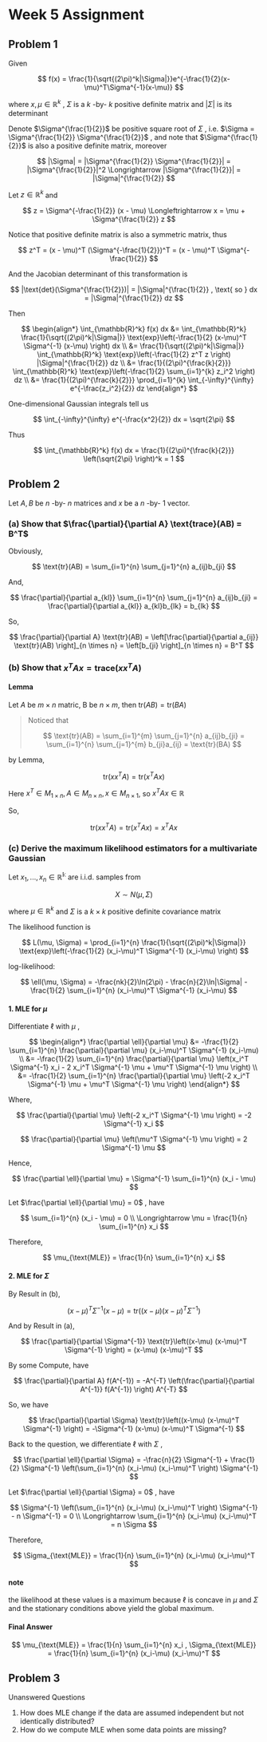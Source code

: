 # Week 5 Assignment


## Problem 1

Given

$$
f(x) = \frac{1}{\sqrt{(2\pi)^k|\Sigma|}}e^{-\frac{1}{2}(x-\mu)^T\Sigma^{-1}(x-\mu)}
$$

where $x,\mu \in \mathbb{R}^k$ , $\Sigma$ is a $k$ -by- $k$ positive definite matrix and $|\Sigma|$ is its determinant

Denote $\Sigma^{\frac{1}{2}}$ be positive square root of $\Sigma$ , i.e. $\Sigma = \Sigma^{\frac{1}{2}} \Sigma^{\frac{1}{2}}$ , and note that $\Sigma^{\frac{1}{2}}$ is also a positive definite matrix, moreover

$$
|\Sigma| = |\Sigma^{\frac{1}{2}} \Sigma^{\frac{1}{2}}| = |\Sigma^{\frac{1}{2}}|^2 \Longrightarrow |\Sigma^{\frac{1}{2}}| = |\Sigma|^{\frac{1}{2}}
$$

Let $z \in \mathbb{R}^k$ and

$$
z = \Sigma^{-\frac{1}{2}} (x - \mu) \Longleftrightarrow
x = \mu + \Sigma^{\frac{1}{2}} z
$$

Notice that positive definite matrix is ​​also a symmetric matrix, thus

$$
z^T = (x - \mu)^T (\Sigma^{-\frac{1}{2}})^T = (x - \mu)^T \Sigma^{-\frac{1}{2}}
$$

And the Jacobian determinant of this transformation is

$$
|\text{det}(\Sigma^{\frac{1}{2}})| = |\Sigma|^{\frac{1}{2}} , \text{ so } dx = |\Sigma|^{\frac{1}{2}} dz
$$

Then

$$
\begin{align*}
\int_{\mathbb{R}^k} f(x) dx
&= \int_{\mathbb{R}^k} \frac{1}{\sqrt{(2\pi)^k|\Sigma|}} \text{exp}\left(-\frac{1}{2} (x-\mu)^T \Sigma^{-1} (x-\mu) \right) dx \\
&= \frac{1}{\sqrt{(2\pi)^k|\Sigma|}} \int_{\mathbb{R}^k} \text{exp}\left(-\frac{1}{2} z^T z \right) |\Sigma|^{\frac{1}{2}} dz \\
&= \frac{1}{(2\pi)^{\frac{k}{2}}} \int_{\mathbb{R}^k} \text{exp}\left(-\frac{1}{2} \sum_{i=1}^{k} z_i^2 \right) dz \\
&= \frac{1}{(2\pi)^{\frac{k}{2}}} \prod_{i=1}^{k} \int_{-\infty}^{\infty} e^{-\frac{z_i^2}{2}} dz
\end{align*}
$$

One-dimensional Gaussian integrals tell us

$$
\int_{-\infty}^{\infty} e^{-\frac{x^2}{2}} dx = \sqrt{2\pi}
$$

Thus

$$
\int_{\mathbb{R}^k} f(x) dx
= \frac{1}{(2\pi)^{\frac{k}{2}}} \left(\sqrt{2\pi} \right)^k
= 1
$$


## Problem 2

Let $A, B$ be $n$ -by- $n$ matrices and $x$ be a $n$ -by- $1$ vector.

### (a) Show that $\frac{\partial}{\partial A} \text{trace}(AB) = B^T$

Obviously,

$$
\text{tr}(AB) = \sum_{i=1}^{n} \sum_{j=1}^{n} a_{ij}b_{ji}
$$

And,

$$
\frac{\partial}{\partial a_{kl}} \sum_{i=1}^{n} \sum_{j=1}^{n} a_{ij}b_{ji}
= \frac{\partial}{\partial a_{kl}} a_{kl}b_{lk} = b_{lk}
$$

So,

$$
\frac{\partial}{\partial A} \text{tr}(AB)
= \left[\frac{\partial}{\partial a_{ij}} \text{tr}(AB) \right]_{n \times n}
= \left[b_{ji} \right]_{n \times n}
= B^T
$$

### (b) Show that $x^TAx = \text{trace}(xx^TA)$

#### Lemma

Let $A$ be $m \times n$ matric, B be $n \times m$, then $\text{tr}(AB) = \text{tr}(BA)$

> Noticed that
>
> $$
> \text{tr}(AB)
> = \sum_{i=1}^{m} \sum_{j=1}^{n} a_{ij}b_{ji}
> = \sum_{i=1}^{n} \sum_{j=1}^{m} b_{ji}a_{ij}
> = \text{tr}(BA)
> $$

by Lemma,

$$
\text{tr}(xx^TA) = \text{tr}(x^TAx)
$$

Here $x^T \in M_{1 \times n}, A \in M_{n \times n}, x \in M_{n \times 1}$, so $x^TAx \in \mathbb{R}$

So,

$$
\text{tr}(xx^TA) = \text{tr}(x^TAx) = x^TAx
$$

### (c) Derive the maximum likelihood estimators for a multivariate Gaussian

Let $x_1, ..., x_n \in \mathbb{R^k}$ are i.i.d. samples from

$$
X \sim N(\mu, \Sigma)
$$

where $\mu \in \mathbb{R}^k$ and $\Sigma$ is a $k \times k$ positive definite covariance matrix

The likelihood function is

$$
L(\mu, \Sigma) = \prod_{i=1}^{n} \frac{1}{\sqrt{(2\pi)^k|\Sigma|}} \text{exp}\left(-\frac{1}{2} (x_i-\mu)^T \Sigma^{-1} (x_i-\mu) \right)
$$

log-likelihood:

$$
\ell(\mu, \Sigma) = -\frac{nk}{2}\ln(2\pi) - \frac{n}{2}\ln|\Sigma| - \frac{1}{2} \sum_{i=1}^{n} (x_i-\mu)^T \Sigma^{-1} (x_i-\mu)
$$

#### 1. MLE for $\mu$

Differentiate $\ell$ with $\mu$ ,

$$
\begin{align*}
\frac{\partial \ell}{\partial \mu}
&= -\frac{1}{2} \sum_{i=1}^{n} \frac{\partial}{\partial \mu} (x_i-\mu)^T \Sigma^{-1} (x_i-\mu) \\
&= -\frac{1}{2} \sum_{i=1}^{n} \frac{\partial}{\partial \mu} \left(x_i^T \Sigma^{-1} x_i - 2 x_i^T \Sigma^{-1} \mu + \mu^T \Sigma^{-1} \mu \right) \\
&= -\frac{1}{2} \sum_{i=1}^{n} \frac{\partial}{\partial \mu} \left(-2 x_i^T \Sigma^{-1} \mu + \mu^T \Sigma^{-1} \mu \right)
\end{align*}
$$

Where,

$$
\frac{\partial}{\partial \mu} \left(-2 x_i^T \Sigma^{-1} \mu \right)
= -2 \Sigma^{-1} x_i
$$

$$
\frac{\partial}{\partial \mu} \left(\mu^T \Sigma^{-1} \mu \right)
= 2 \Sigma^{-1} \mu
$$

Hence,

$$
\frac{\partial \ell}{\partial \mu}
= \Sigma^{-1} \sum_{i=1}^{n} (x_i - \mu)
$$

Let $\frac{\partial \ell}{\partial \mu} = 0$ , have

$$
\sum_{i=1}^{n} (x_i - \mu) = 0 \\
\Longrightarrow \mu = \frac{1}{n} \sum_{i=1}^{n} x_i
$$

Therefore,

$$
\mu_{\text{MLE}} = \frac{1}{n} \sum_{i=1}^{n} x_i
$$

#### 2. MLE for $\Sigma$

By Result in (b),

$$
(x-\mu)^T \Sigma^{-1} (x-\mu) = \text{tr}\left((x-\mu) (x-\mu)^T \Sigma^{-1} \right)
$$

And by Result in (a),

$$
\frac{\partial}{\partial \Sigma^{-1}} \text{tr}\left((x-\mu) (x-\mu)^T \Sigma^{-1} \right)
= (x-\mu) (x-\mu)^T
$$

By some Compute, have

$$
\frac{\partial}{\partial A} f(A^{-1}) = -A^{-T} \left(\frac{\partial}{\partial A^{-1}} f(A^{-1}) \right) A^{-T}
$$

So, we have

$$
\frac{\partial}{\partial \Sigma} \text{tr}\left((x-\mu) (x-\mu)^T \Sigma^{-1} \right)
= -\Sigma^{-1} (x-\mu) (x-\mu)^T \Sigma^{-1}
$$

Back to the question, we differentiate $\ell$ with $\Sigma$ ,

$$
\frac{\partial \ell}{\partial \Sigma}
= -\frac{n}{2} \Sigma^{-1} + \frac{1}{2} \Sigma^{-1} \left(\sum_{i=1}^{n} (x_i-\mu) (x_i-\mu)^T \right) \Sigma^{-1}
$$

Let $\frac{\partial \ell}{\partial \Sigma} = 0$ , have

$$
\Sigma^{-1} \left(\sum_{i=1}^{n} (x_i-\mu) (x_i-\mu)^T \right) \Sigma^{-1} - n \Sigma^{-1} = 0 \\
\Longrightarrow
\sum_{i=1}^{n} (x_i-\mu) (x_i-\mu)^T = n \Sigma
$$

Therefore,

$$
\Sigma_{\text{MLE}} = \frac{1}{n} \sum_{i=1}^{n} (x_i-\mu) (x_i-\mu)^T
$$

#### note

the likelihood at these values is a maximum because $\ell$ is concave in $\mu$ and $\Sigma$ and the stationary conditions above yield the global maximum.

#### Final Answer

$$
\mu_{\text{MLE}} = \frac{1}{n} \sum_{i=1}^{n} x_i , 
\Sigma_{\text{MLE}} = \frac{1}{n} \sum_{i=1}^{n} (x_i-\mu) (x_i-\mu)^T
$$


## Problem 3

Unanswered Questions

1. How does MLE change if the data are assumed independent but not identically distributed?
2. How do we compute MLE when some data points are missing?
